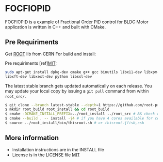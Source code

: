 # FOCFIOPID
FOCFIOPID is a example of Fractional Order PID control for BLDC Motor application is written in C++ and built with CMake.

## Pre Requiriments

Get [ROOT](https://root.cern/install/#build-from-source) lib from CERN 
For build and install:

Pre requiriments [ref][MIT](https://choosealicense.com/licenses/mit/): 
```bash
sudo apt-get install dpkg-dev cmake g++ gcc binutils libx11-dev libxpm-dev \
libxft-dev libxext-dev python libssl-dev
```

The latest stable branch gets updated automatically on each release.
You may update your local copy by issuing a `git pull` command from within `root_src/`.
```bash
$ git clone --branch latest-stable --depth=1 https://github.com/root-project/root.git root_src
$ mkdir root_build root_install && cd root_build
$ cmake -DCMAKE_INSTALL_PREFIX=../root_install ../root_src # && check cmake configuration output for warnings or errors
$ cmake --build . -- install -j4 # if you have 4 cores available for compilation
$ source ../root_install/bin/thisroot.sh # or thisroot.{fish,csh
```

## More information
- Installation instructions are in the INSTALL file
- License is in the LICENSE file
  [MIT](https://choosealicense.com/licenses/mit/)
